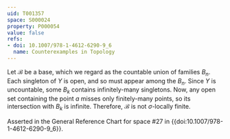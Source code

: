 ```yaml
---
uid: T001357
space: S000024
property: P000054
value: false
refs:
- doi: 10.1007/978-1-4612-6290-9_6
  name: Counterexamples in Topology
---
```


Let $\mathcal{B}$ be a base, which we regard as the countable union of families $B_n$. Each singleton of $Y$ is open, and so must appear among the $B_n$. Since $Y$ is uncountable, some $B_k$ contains infinitely-many singletons. Now, any open set containing the point $a$ misses only finitely-many points, so its intersection with $B_k$ is infinite. Therefore, $\mathcal{B}$ is not $\sigma$-locally finite.

Asserted in the General Reference Chart for space #27 in
{{doi:10.1007/978-1-4612-6290-9_6}}.
